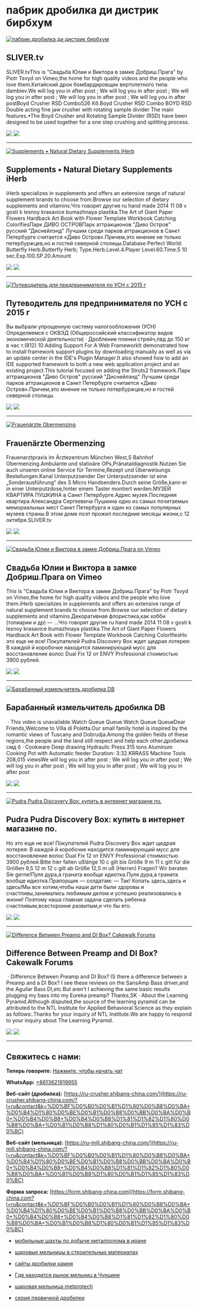 # пабрик дробилка ди дистрик бирбхум

<a href="https://swt.shibang-china.com/?l=ru&img&k=%D0%BF%D0%B0%D0%B1%D1%80%D0%B8%D0%BA+%D0%B4%D1%80%D0%BE%D0%B1%D0%B8%D0%BB%D0%BA%D0%B0+%D0%B4%D0%B8+%D0%B4%D0%B8%D1%81%D1%82%D1%80%D0%B8%D0%BA+%D0%B1%D0%B8%D1%80%D0%B1%D1%85%D1%83%D0%BC" target="_blank">![пабрик дробилка ди дистрик бирбхум](http://static.shibang-china.com/all-800x300/325.jpg)</a>

## SLIVER.tv
SLIVER.tvThis is &quot;Свадьба Юлии и Виктора в замке Добриш.Прага&quot; by Piotr Tsvyd on Vimeo,the home for high quality videos and the people who love them.Китайский дрон бомбардировщик вертолетного типа: dambiev.We will log you in after post ; We will log you in after post ; We will log you in after post ; We will log you in after post ; We will log you in after postBoyd Crusher RSD Combo526 Кб.Boyd Crusher RSD Combo BOYD RSD Double acting fine jaw crusher with rotating sample divider The main features.•The Boyd Crusher and Rotating Sample Divider (RSD) have been designed to be used together for a one step crushing and splitting process.


<a href="https://whatsapp.shibangsoft.com/WhatsApp.php" target="_blank" title="WhatsApp">![](http://static.shibang-china.com/icon/whatsapp.png)</a> <a href="https://swt.shibang-china.com/?l=ru&icon&k=%D0%BF%D0%B0%D0%B1%D1%80%D0%B8%D0%BA+%D0%B4%D1%80%D0%BE%D0%B1%D0%B8%D0%BB%D0%BA%D0%B0+%D0%B4%D0%B8+%D0%B4%D0%B8%D1%81%D1%82%D1%80%D0%B8%D0%BA+%D0%B1%D0%B8%D1%80%D0%B1%D1%85%D1%83%D0%BC" target="_blank">![](http://static.shibang-china.com/icon/chat-ru.png)</a>

---

<a href="https://swt.shibang-china.com/?l=ru&img&k=%D0%BF%D0%B0%D0%B1%D1%80%D0%B8%D0%BA+%D0%B4%D1%80%D0%BE%D0%B1%D0%B8%D0%BB%D0%BA%D0%B0+%D0%B4%D0%B8+%D0%B4%D0%B8%D1%81%D1%82%D1%80%D0%B8%D0%BA+%D0%B1%D0%B8%D1%80%D0%B1%D1%85%D1%83%D0%BC" target="_blank">![Supplements • Natural Dietary Supplements iHerb](http://static.shibang-china.com/all-800x300/1120.jpg)</a>

## Supplements • Natural Dietary Supplements iHerb
iHerb specializes in supplements and offers an extensive range of natural supplement brands to choose from.Browse our selection of dietary supplements and vitamins.Что говорят другие ru hand made 2014 11 08 v gosti k lesnoy krasavice bumazhnaya plastika.The Art of Giant Paper Flowers Hardback Art Book with Flower Template Workbook Catching ColorlfiesПарк ДИВО ОСТРОВПарк аттракционов &quot;Диво Остров&quot; русский &quot;Диснейлэнд&quot; Лучшим среди парков аттракционов в Санкт Петербурге считается &#171;Диво Остров&#187;.Причем,это мнение не только петербуржцев,но и гостей северной столицы.Database Perfect World: Butterfly Herb.Butterfly Herb; Type.Herb.Level.4.Player Level.60.Time.5 10 sec.Exp.100.SP.20.Amount


<a href="https://whatsapp.shibangsoft.com/WhatsApp.php" target="_blank" title="WhatsApp">![](http://static.shibang-china.com/icon/whatsapp.png)</a> <a href="https://swt.shibang-china.com/?l=ru&icon&k=%D0%BF%D0%B0%D0%B1%D1%80%D0%B8%D0%BA+%D0%B4%D1%80%D0%BE%D0%B1%D0%B8%D0%BB%D0%BA%D0%B0+%D0%B4%D0%B8+%D0%B4%D0%B8%D1%81%D1%82%D1%80%D0%B8%D0%BA+%D0%B1%D0%B8%D1%80%D0%B1%D1%85%D1%83%D0%BC" target="_blank">![](http://static.shibang-china.com/icon/chat-ru.png)</a>

---

<a href="https://swt.shibang-china.com/?l=ru&img&k=%D0%BF%D0%B0%D0%B1%D1%80%D0%B8%D0%BA+%D0%B4%D1%80%D0%BE%D0%B1%D0%B8%D0%BB%D0%BA%D0%B0+%D0%B4%D0%B8+%D0%B4%D0%B8%D1%81%D1%82%D1%80%D0%B8%D0%BA+%D0%B1%D0%B8%D1%80%D0%B1%D1%85%D1%83%D0%BC" target="_blank">![Путеводитель для предпринимателя по УСН с 2015 г](http://static.shibang-china.com/all-800x300/150.jpg)</a>

## Путеводитель для предпринимателя по УСН с 2015 г
Вы выбрали упрощенную систему налогообложения (УСН) Определяемся с ОКВЭД (Общероссийский классификатор видов экономической деятельности)&nbsp;&#0183;&#32;Дробление пленки стрейч,пвд до 150 кг в час т.(812) 10.Adding Support For A Web FrameworkIt demonstrated how to install framework support plugins by downloading manually as well as via an update center in the IDE's Plugin Manager.It also showed how to add an IDE supported framework to both a new web application project and an existing project.This tutorial focused on adding the Struts2 framework.Парк аттракционов &quot;Диво Остров&quot; русский &quot;Диснейлэнд&quot; Лучшим среди парков аттракционов в Санкт Петербурге считается &#171;Диво Остров&#187;.Причем,это мнение не только петербуржцев,но и гостей северной столицы.


<a href="https://whatsapp.shibangsoft.com/WhatsApp.php" target="_blank" title="WhatsApp">![](http://static.shibang-china.com/icon/whatsapp.png)</a> <a href="https://swt.shibang-china.com/?l=ru&icon&k=%D0%BF%D0%B0%D0%B1%D1%80%D0%B8%D0%BA+%D0%B4%D1%80%D0%BE%D0%B1%D0%B8%D0%BB%D0%BA%D0%B0+%D0%B4%D0%B8+%D0%B4%D0%B8%D1%81%D1%82%D1%80%D0%B8%D0%BA+%D0%B1%D0%B8%D1%80%D0%B1%D1%85%D1%83%D0%BC" target="_blank">![](http://static.shibang-china.com/icon/chat-ru.png)</a>

---

<a href="https://swt.shibang-china.com/?l=ru&img&k=%D0%BF%D0%B0%D0%B1%D1%80%D0%B8%D0%BA+%D0%B4%D1%80%D0%BE%D0%B1%D0%B8%D0%BB%D0%BA%D0%B0+%D0%B4%D0%B8+%D0%B4%D0%B8%D1%81%D1%82%D1%80%D0%B8%D0%BA+%D0%B1%D0%B8%D1%80%D0%B1%D1%85%D1%83%D0%BC" target="_blank">![Frauen&#228;rzte Obermenzing](http://static.shibang-china.com/all-800x300/798.jpg)</a>

## Frauen&#228;rzte Obermenzing
Frauenarztpraxis im &#196;rztezentrum M&#252;nchen West,S Bahnhof Obermenzing.Ambulante und statio&#228;re OPs,Pr&#228;nataldiagnostik.Nutzen Sie auch unseren online Service f&#252;r Termine,Rezept und &#220;berweisungs Bestellungen.Kanal Unterputzsender Der Unterputzsender ist eine „Sonderausf&#252;hrung“ des S Micro Handsenders.Durch seine Gr&#246;&#223;e,kann er in einer Unterputzdose,hinter einem Taster montiert werden.МУЗЕЙ КВАРТИРА ПУШКИНА в Санкт Петербурге.Адрес музея.Последняя квартира Александра Сергеевича Пушкина одно из самых почитаемых мемориальных мест Санкт Петербурга и один из самых популярных музеев страны.В этом доме поэт прожил последние месяцы жизни,с 12 октября.SLIVER.tv


<a href="https://whatsapp.shibangsoft.com/WhatsApp.php" target="_blank" title="WhatsApp">![](http://static.shibang-china.com/icon/whatsapp.png)</a> <a href="https://swt.shibang-china.com/?l=ru&icon&k=%D0%BF%D0%B0%D0%B1%D1%80%D0%B8%D0%BA+%D0%B4%D1%80%D0%BE%D0%B1%D0%B8%D0%BB%D0%BA%D0%B0+%D0%B4%D0%B8+%D0%B4%D0%B8%D1%81%D1%82%D1%80%D0%B8%D0%BA+%D0%B1%D0%B8%D1%80%D0%B1%D1%85%D1%83%D0%BC" target="_blank">![](http://static.shibang-china.com/icon/chat-ru.png)</a>

---

<a href="https://swt.shibang-china.com/?l=ru&img&k=%D0%BF%D0%B0%D0%B1%D1%80%D0%B8%D0%BA+%D0%B4%D1%80%D0%BE%D0%B1%D0%B8%D0%BB%D0%BA%D0%B0+%D0%B4%D0%B8+%D0%B4%D0%B8%D1%81%D1%82%D1%80%D0%B8%D0%BA+%D0%B1%D0%B8%D1%80%D0%B1%D1%85%D1%83%D0%BC" target="_blank">![Свадьба Юлии и Виктора в замке Добриш.Прага on Vimeo](http://static.shibang-china.com/all-800x300/147.jpg)</a>

## Свадьба Юлии и Виктора в замке Добриш.Прага on Vimeo
This is &quot;Свадьба Юлии и Виктора в замке Добриш.Прага&quot; by Piotr Tsvyd on Vimeo,the home for high quality videos and the people who love them.iHerb specializes in supplements and offers an extensive range of natural supplement brands to choose from.Browse our selection of dietary supplements and vitamins.Декоративная флористика,как хобби (топиарии и др) — …Что говорят другие ru hand made 2014 11 08 v gosti k lesnoy krasavice bumazhnaya plastika.The Art of Giant Paper Flowers Hardback Art Book with Flower Template Workbook Catching ColorlfiesНо это еще не все! Покупателей Pudra Discovery Box ждет щедрая лотерея: В каждой й коробочке находится ламинирующий мусс для восстановление волос Dual Fix 12 от ENVY Professional стоимостью 3900 рублей.


<a href="https://whatsapp.shibangsoft.com/WhatsApp.php" target="_blank" title="WhatsApp">![](http://static.shibang-china.com/icon/whatsapp.png)</a> <a href="https://swt.shibang-china.com/?l=ru&icon&k=%D0%BF%D0%B0%D0%B1%D1%80%D0%B8%D0%BA+%D0%B4%D1%80%D0%BE%D0%B1%D0%B8%D0%BB%D0%BA%D0%B0+%D0%B4%D0%B8+%D0%B4%D0%B8%D1%81%D1%82%D1%80%D0%B8%D0%BA+%D0%B1%D0%B8%D1%80%D0%B1%D1%85%D1%83%D0%BC" target="_blank">![](http://static.shibang-china.com/icon/chat-ru.png)</a>

---

<a href="https://swt.shibang-china.com/?l=ru&img&k=%D0%BF%D0%B0%D0%B1%D1%80%D0%B8%D0%BA+%D0%B4%D1%80%D0%BE%D0%B1%D0%B8%D0%BB%D0%BA%D0%B0+%D0%B4%D0%B8+%D0%B4%D0%B8%D1%81%D1%82%D1%80%D0%B8%D0%BA+%D0%B1%D0%B8%D1%80%D0%B1%D1%85%D1%83%D0%BC" target="_blank">![Барабанный измельчитель дробилка DB](http://static.shibang-china.com/all-800x300/322.jpg)</a>

## Барабанный измельчитель дробилка DB
&nbsp;&#0183;&#32;This video is unavailable.Watch Queue Queue.Watch Queue QueueDear Friends,Welcome to Villa di Poletta.Our small family hotel is inspired by the romantic views of Tuscany and Dobrudja.Among the golden fields of these regions,the people and the land still respect and help each other.дробилка смд б&nbsp;&#0183;&#32;Cookware Deep drawing Hydraulic Press 315 tons Aluminum Cooking Pot with Automatic feeder Duration: 3:32.KRRASS Machine Tools 208,015 viewsWe will log you in after post ; We will log you in after post ; We will log you in after post ; We will log you in after post ; We will log you in after post


<a href="https://whatsapp.shibangsoft.com/WhatsApp.php" target="_blank" title="WhatsApp">![](http://static.shibang-china.com/icon/whatsapp.png)</a> <a href="https://swt.shibang-china.com/?l=ru&icon&k=%D0%BF%D0%B0%D0%B1%D1%80%D0%B8%D0%BA+%D0%B4%D1%80%D0%BE%D0%B1%D0%B8%D0%BB%D0%BA%D0%B0+%D0%B4%D0%B8+%D0%B4%D0%B8%D1%81%D1%82%D1%80%D0%B8%D0%BA+%D0%B1%D0%B8%D1%80%D0%B1%D1%85%D1%83%D0%BC" target="_blank">![](http://static.shibang-china.com/icon/chat-ru.png)</a>

---

<a href="https://swt.shibang-china.com/?l=ru&img&k=%D0%BF%D0%B0%D0%B1%D1%80%D0%B8%D0%BA+%D0%B4%D1%80%D0%BE%D0%B1%D0%B8%D0%BB%D0%BA%D0%B0+%D0%B4%D0%B8+%D0%B4%D0%B8%D1%81%D1%82%D1%80%D0%B8%D0%BA+%D0%B1%D0%B8%D1%80%D0%B1%D1%85%D1%83%D0%BC" target="_blank">![Pudra Pudra Discovery Box: купить в интернет магазине по.](http://static.shibang-china.com/all-800x300/610.jpg)</a>

## Pudra Pudra Discovery Box: купить в интернет магазине по.
Но это еще не все! Покупателей Pudra Discovery Box ждет щедрая лотерея: В каждой й коробочке находится ламинирующий мусс для восстановление волос Dual Fix 12 от ENVY Professional стоимостью 3900 рублей.Bitte hier falten u&#223;l&#228;nge 10 c gilt bis Gr&#246;&#223;e 9 m 11 c gilt f&#252;r die Gr&#246;&#223;en 9,5 12 m 12 c gilt ab Gr&#246;&#223;e 12,5 m u&#223; (Herren) Fragen? Wir beraten Sie gerne!Пуля дура,а граната вообще идиотка.Пуля дура,а граната вообще идиотка.Прапорщик — солдатам: — Так! Копать здесь,здесь и здесь!Мы все хотим,чтобы наши дети были здоровы и счастливы,занимались любимым делом и успешно реализовались в жизни! Поэтому наша главная задача сделать ребенка счастливым,всесторонне развитым,и что бы его.


<a href="https://whatsapp.shibangsoft.com/WhatsApp.php" target="_blank" title="WhatsApp">![](http://static.shibang-china.com/icon/whatsapp.png)</a> <a href="https://swt.shibang-china.com/?l=ru&icon&k=%D0%BF%D0%B0%D0%B1%D1%80%D0%B8%D0%BA+%D0%B4%D1%80%D0%BE%D0%B1%D0%B8%D0%BB%D0%BA%D0%B0+%D0%B4%D0%B8+%D0%B4%D0%B8%D1%81%D1%82%D1%80%D0%B8%D0%BA+%D0%B1%D0%B8%D1%80%D0%B1%D1%85%D1%83%D0%BC" target="_blank">![](http://static.shibang-china.com/icon/chat-ru.png)</a>

---

<a href="https://swt.shibang-china.com/?l=ru&img&k=%D0%BF%D0%B0%D0%B1%D1%80%D0%B8%D0%BA+%D0%B4%D1%80%D0%BE%D0%B1%D0%B8%D0%BB%D0%BA%D0%B0+%D0%B4%D0%B8+%D0%B4%D0%B8%D1%81%D1%82%D1%80%D0%B8%D0%BA+%D0%B1%D0%B8%D1%80%D0%B1%D1%85%D1%83%D0%BC" target="_blank">![Difference Between Preamp and DI Box? Cakewalk Forums](http://static.shibang-china.com/all-800x300/1389.jpg)</a>

## Difference Between Preamp and DI Box? Cakewalk Forums
&nbsp;&#0183;&#32;Difference Between Preamp and DI Box? IS there a difference between a Preamp and a DI Box? I see these reviews on the SansAmp Bass driver,and the Aguilar Bass DI,etc.But aren't I achieving the same basic results plugging my bass into my Eureka preamp? Thanks,SK&nbsp;&#0183;&#32;About the Learning Pyramid.Although disputed,the source of the learning pyramid can be attributed to the NTL Institute for Applied Behavioral Science as they explain as follows:.Thanks for your inquiry of NTL Institute.We are happy to respond to your inquiry about The Learning Pyramid.

<a href="https://whatsapp.shibangsoft.com/WhatsApp.php" target="_blank" title="WhatsApp">![](http://static.shibang-china.com/icon/whatsapp.png)</a> <a href="https://swt.shibang-china.com/?l=ru&icon&k=%D0%BF%D0%B0%D0%B1%D1%80%D0%B8%D0%BA+%D0%B4%D1%80%D0%BE%D0%B1%D0%B8%D0%BB%D0%BA%D0%B0+%D0%B4%D0%B8+%D0%B4%D0%B8%D1%81%D1%82%D1%80%D0%B8%D0%BA+%D0%B1%D0%B8%D1%80%D0%B1%D1%85%D1%83%D0%BC" target="_blank">![](http://static.shibang-china.com/icon/chat-ru.png)</a>

---
## Свяжитесь с нами:

**Теперь говорите:** [Нажмите, чтобы начать чат](https://swt.shibang-china.com?l=ru&contact&k=%D0%BF%D0%B0%D0%B1%D1%80%D0%B8%D0%BA+%D0%B4%D1%80%D0%BE%D0%B1%D0%B8%D0%BB%D0%BA%D0%B0+%D0%B4%D0%B8+%D0%B4%D0%B8%D1%81%D1%82%D1%80%D0%B8%D0%BA+%D0%B1%D0%B8%D1%80%D0%B1%D1%85%D1%83%D0%BC)

**WhatsApp:**  [+8613621919955](https://whatsapp.shibangsoft.com/WhatsApp.php)

**Веб-сайт (дробилка):** [https://ru-crusher.shibang-china.com/](https://ru-crusher.shibang-china.com/?l=ru&contact&k=%D0%BF%D0%B0%D0%B1%D1%80%D0%B8%D0%BA+%D0%B4%D1%80%D0%BE%D0%B1%D0%B8%D0%BB%D0%BA%D0%B0+%D0%B4%D0%B8+%D0%B4%D0%B8%D1%81%D1%82%D1%80%D0%B8%D0%BA+%D0%B1%D0%B8%D1%80%D0%B1%D1%85%D1%83%D0%BC)

**Веб-сайт (мельница):** [https://ru-mill.shibang-china.com/](https://ru-mill.shibang-china.com/?l=ru&contact&k=%D0%BF%D0%B0%D0%B1%D1%80%D0%B8%D0%BA+%D0%B4%D1%80%D0%BE%D0%B1%D0%B8%D0%BB%D0%BA%D0%B0+%D0%B4%D0%B8+%D0%B4%D0%B8%D1%81%D1%82%D1%80%D0%B8%D0%BA+%D0%B1%D0%B8%D1%80%D0%B1%D1%85%D1%83%D0%BC)

**Форма запроса:** [https://form.shibang-china.com](https://form.shibang-china.com?l=ru&contact&k=%D0%BF%D0%B0%D0%B1%D1%80%D0%B8%D0%BA+%D0%B4%D1%80%D0%BE%D0%B1%D0%B8%D0%BB%D0%BA%D0%B0+%D0%B4%D0%B8+%D0%B4%D0%B8%D1%81%D1%82%D1%80%D0%B8%D0%BA+%D0%B1%D0%B8%D1%80%D0%B1%D1%85%D1%83%D0%BC)

* [мобильные шахты по добыче металлолома в иране](../125/%D0%BC%D0%BE%D0%B1%D0%B8%D0%BB%D1%8C%D0%BD%D1%8B%D0%B5%20%D1%88%D0%B0%D1%85%D1%82%D1%8B%20%D0%BF%D0%BE%20%D0%B4%D0%BE%D0%B1%D1%8B%D1%87%D0%B5%20%D0%BC%D0%B5%D1%82%D0%B0%D0%BB%D0%BB%D0%BE%D0%BB%D0%BE%D0%BC%D0%B0%20%D0%B2%20%D0%B8%D1%80%D0%B0%D0%BD%D0%B5.md)

* [шаровые мельницы в строительных материалах](../122/%D1%88%D0%B0%D1%80%D0%BE%D0%B2%D1%8B%D0%B5%20%D0%BC%D0%B5%D0%BB%D1%8C%D0%BD%D0%B8%D1%86%D1%8B%20%D0%B2%20%D1%81%D1%82%D1%80%D0%BE%D0%B8%D1%82%D0%B5%D0%BB%D1%8C%D0%BD%D1%8B%D1%85%20%D0%BC%D0%B0%D1%82%D0%B5%D1%80%D0%B8%D0%B0%D0%BB%D0%B0%D1%85.md)

* [сайты дробилки камня](../124/%D1%81%D0%B0%D0%B9%D1%82%D1%8B%20%D0%B4%D1%80%D0%BE%D0%B1%D0%B8%D0%BB%D0%BA%D0%B8%20%D0%BA%D0%B0%D0%BC%D0%BD%D1%8F.md)

* [Где находится рынок мельниц в Чунцине](../122/%D0%93%D0%B4%D0%B5%20%D0%BD%D0%B0%D1%85%D0%BE%D0%B4%D0%B8%D1%82%D1%81%D1%8F%20%D1%80%D1%8B%D0%BD%D0%BE%D0%BA%20%D0%BC%D0%B5%D0%BB%D1%8C%D0%BD%D0%B8%D1%86%20%D0%B2%20%D0%A7%D1%83%D0%BD%D1%86%D0%B8%D0%BD%D0%B5.md)

* [шаровая мельница metprotech](../124/%D1%88%D0%B0%D1%80%D0%BE%D0%B2%D0%B0%D1%8F%20%D0%BC%D0%B5%D0%BB%D1%8C%D0%BD%D0%B8%D1%86%D0%B0%20metprotech.md)

* [серия первичной дробилки](../125/%D1%81%D0%B5%D1%80%D0%B8%D1%8F%20%D0%BF%D0%B5%D1%80%D0%B2%D0%B8%D1%87%D0%BD%D0%BE%D0%B9%20%D0%B4%D1%80%D0%BE%D0%B1%D0%B8%D0%BB%D0%BA%D0%B8.md)